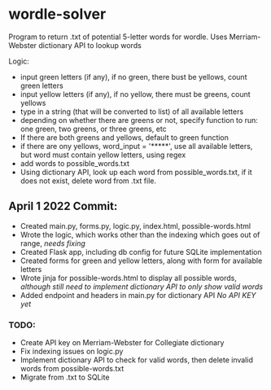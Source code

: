 # wordle-solver
Program to return .txt of potential 5-letter words for wordle. Uses Merriam-Webster dictionary API to lookup words


Logic: 
- input green letters (if any), if no green, there bust be yellows, count green letters
- input yellow letters (if any), if no yellow, there must be greens, count yellows
- type in a string (that will be converted to list) of all available letters
- depending on whether there are greens or not, specify function to run: one green, two greens, or three greens, etc
- If there are both greens and yellows, default to green function 
- if there are ony yellows, word_input = '*****', use all available letters, but word must contain yellow letters, using regex
- add words to possible_words.txt
- Using dictionary API, look up each word from possible_words.txt, if it does not exist, delete word from .txt file.


## April 1 2022 Commit:
- Created main.py, forms.py, logic.py, index.html, possible-words.html
- Wrote the logic, which works other than the indexing which goes out of range, *needs fixing*
- Created Flask app, including db config for future SQLite implementation
- Created forms for green and yellow letters, along with form for available letters
- Wrote jinja for possible-words.html to display all possible words, *although still need to implement dictionary API to only show valid words*
- Added endpoint and headers in main.py for dictionary API *No API KEY yet*

### TODO:
- Create API key on Merriam-Webster for Collegiate dictionary 
- Fix indexing issues on logic.py
- Implement dictionary API to check for valid words, then delete invalid words from possible-words.txt
- Migrate from .txt to SQLite

